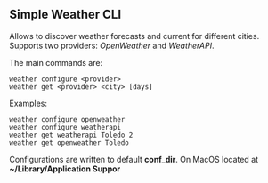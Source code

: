 Simple Weather CLI
------------------

Allows to discover weather forecasts and current for different cities. Supports two providers:
*OpenWeather* and *WeatherAPI*.


The main commands are:

```
weather configure <provider>
weather get <provider> <city> [days]
```

Examples:

```
weather configure openweather
weather configure weatherapi
weather get weatherapi Toledo 2
weather get openweather Toledo
```

Configurations are written to default **conf_dir**. On MacOS located at **~/Library/Application Suppor**